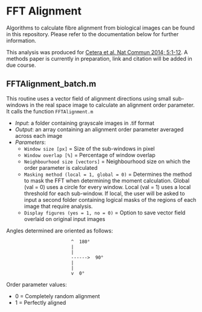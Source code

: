# FFT Alignment

Algorithms to calculate fibre alignment from biological images can be found in this repository. Please refer to the documentation below for further information.

This analysis was produced for [Cetera et al. Nat Commun 2014; 5:1-12](http://www.ncbi.nlm.nih.gov/pubmed/25413675). A methods paper is currently in preparation,
link and citation will be added in due course.

## FFTAlignment_batch.m
This routine uses a vector field of alignment directions using small sub-windows in the real space image to calculate an alignment order parameter. It calls the function `FFTAlignment.m`
  * _Input_: a folder containing grayscale images in .tif format
  * _Output_: an array containing an alignment order parameter averaged across each image
  * _Parameters_:
    * `Window size [px]` = Size of the sub-windows in pixel
    * `Window overlap [%]` = Percentage of window overlap
    * `Neighbourhood size [vectors]` = Neighbourhood size on which the order parameter is calculated
    * `Masking method (local = 1, global = 0)` = Determines the method to mask the FFT when determining the moment calculation. Global (val = 0) uses a circle for every window. Local (val = 1) uses a local threshold for each sub-window. If local, the user will be asked to input a second folder containing logical masks of the regions of each image that require analysis.
    * `Display figures (yes = 1, no = 0)` = Option to save vector field overlaid on original input images

Angles determined are oriented as follows:

                            ^  180°
                            |
                            |
                            ------>  90°
                            |
                            |
                            v  0°

Order parameter values:     
  * 0 = Completely random alignment
  * 1 = Perfectly aligned
